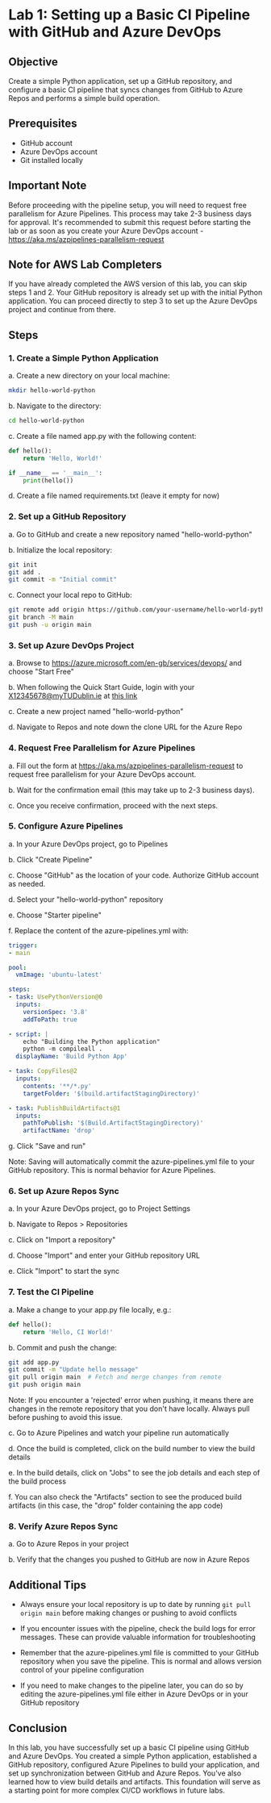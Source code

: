 # Lab 1: Setting up a Basic CI Pipeline with GitHub and Azure DevOps

## Objective

Create a simple Python application, set up a GitHub repository, and configure a basic CI pipeline that syncs changes from GitHub to Azure Repos and performs a simple build operation.

## Prerequisites

- GitHub account
- Azure DevOps account
- Git installed locally

## Important Note

Before proceeding with the pipeline setup, you will need to request free parallelism for Azure Pipelines. This process may take 2-3 business days for approval. It's recommended to submit this request before starting the lab or as soon as you create your Azure DevOps account - https://aka.ms/azpipelines-parallelism-request

## Note for AWS Lab Completers

If you have already completed the AWS version of this lab, you can skip steps 1 and 2. Your GitHub repository is already set up with the initial Python application. You can proceed directly to step 3 to set up the Azure DevOps project and continue from there.

## Steps

### 1. Create a Simple Python Application

a. Create a new directory on your local machine:
```bash
mkdir hello-world-python
```

b. Navigate to the directory:
```bash
cd hello-world-python
```

c. Create a file named app.py with the following content:
```python
def hello():
    return 'Hello, World!'

if __name__ == '__main__':
    print(hello())
```

d. Create a file named requirements.txt (leave it empty for now)

### 2. Set up a GitHub Repository

a. Go to GitHub and create a new repository named "hello-world-python"

b. Initialize the local repository:
```bash
git init
git add .
git commit -m "Initial commit"
```

c. Connect your local repo to GitHub:
```bash
git remote add origin https://github.com/your-username/hello-world-python.git
git branch -M main
git push -u origin main
```

### 3. Set up Azure DevOps Project

a. Browse to https://azure.microsoft.com/en-gb/services/devops/ and choose "Start Free"

b. When following the Quick Start Guide, login with your X12345678@myTUDublin.ie at [this link](https://docs.microsoft.com/en-us/azure/devops/user-guide/sign-up-invite-teammates?view=azure-devops&viewFallbackFrom=vsts)

c. Create a new project named "hello-world-python"

d. Navigate to Repos and note down the clone URL for the Azure Repo

### 4. Request Free Parallelism for Azure Pipelines

a. Fill out the form at https://aka.ms/azpipelines-parallelism-request to request free parallelism for your Azure DevOps account.

b. Wait for the confirmation email (this may take up to 2-3 business days).

c. Once you receive confirmation, proceed with the next steps.

### 5. Configure Azure Pipelines

a. In your Azure DevOps project, go to Pipelines

b. Click "Create Pipeline"

c. Choose "GitHub" as the location of your code. Authorize GitHub account as needed. 

d. Select your "hello-world-python" repository

e. Choose "Starter pipeline"

f. Replace the content of the azure-pipelines.yml with:

```yaml
trigger:
- main

pool:
  vmImage: 'ubuntu-latest'

steps:
- task: UsePythonVersion@0
  inputs:
    versionSpec: '3.8'
    addToPath: true

- script: |
    echo "Building the Python application"
    python -m compileall .
  displayName: 'Build Python App'

- task: CopyFiles@2
  inputs:
    contents: '**/*.py'
    targetFolder: '$(build.artifactStagingDirectory)'

- task: PublishBuildArtifacts@1
  inputs:
    pathToPublish: '$(Build.ArtifactStagingDirectory)'
    artifactName: 'drop'
```

g. Click "Save and run"

Note: Saving will automatically commit the azure-pipelines.yml file to your GitHub repository. This is normal behavior for Azure Pipelines.

### 6. Set up Azure Repos Sync

a. In your Azure DevOps project, go to Project Settings

b. Navigate to Repos > Repositories

c. Click on "Import a repository"

d. Choose "Import" and enter your GitHub repository URL

e. Click "Import" to start the sync

### 7. Test the CI Pipeline

a. Make a change to your app.py file locally, e.g.:
```python
def hello():
    return 'Hello, CI World!'
```

b. Commit and push the change:
```bash
git add app.py
git commit -m "Update hello message"
git pull origin main  # Fetch and merge changes from remote
git push origin main
```

Note: If you encounter a 'rejected' error when pushing, it means there are changes in the remote repository that you don't have locally. Always pull before pushing to avoid this issue.

c. Go to Azure Pipelines and watch your pipeline run automatically

d. Once the build is completed, click on the build number to view the build details

e. In the build details, click on "Jobs" to see the job details and each step of the build process

f. You can also check the "Artifacts" section to see the produced build artifacts (in this case, the "drop" folder containing the app code)

### 8. Verify Azure Repos Sync

a. Go to Azure Repos in your project

b. Verify that the changes you pushed to GitHub are now in Azure Repos

## Additional Tips

- Always ensure your local repository is up to date by running `git pull origin main` before making changes or pushing to avoid conflicts

- If you encounter issues with the pipeline, check the build logs for error messages. These can provide valuable information for troubleshooting

- Remember that the azure-pipelines.yml file is committed to your GitHub repository when you save the pipeline. This is normal and allows version control of your pipeline configuration

- If you need to make changes to the pipeline later, you can do so by editing the azure-pipelines.yml file either in Azure DevOps or in your GitHub repository

## Conclusion

In this lab, you have successfully set up a basic CI pipeline using GitHub and Azure DevOps. You created a simple Python application, established a GitHub repository, configured Azure Pipelines to build your application, and set up synchronization between GitHub and Azure Repos. You've also learned how to view build details and artifacts. This foundation will serve as a starting point for more complex CI/CD workflows in future labs.
